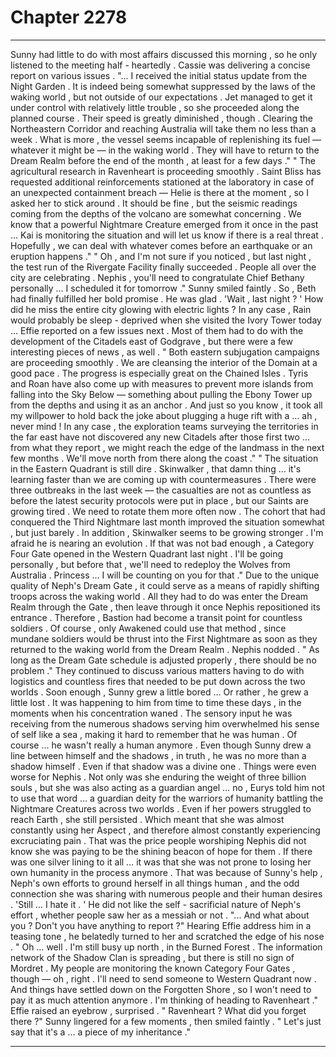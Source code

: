 
# Chapter 2278


---

Sunny had little to do with most affairs discussed this morning , so he only listened to the meeting half - heartedly .
Cassie was delivering a concise report on various issues . "... I received the initial status update from the Night Garden . It is indeed being somewhat suppressed by the laws of the waking world , but not outside of our expectations . Jet managed to get it under control with relatively little trouble , so she proceeded along the planned course . Their speed is greatly diminished , though . Clearing the Northeastern Corridor and reaching Australia will take them no less than a week . What is more , the vessel seems incapable of replenishing its fuel — whatever it might be — in the waking world . They will have to return to the Dream Realm before the end of the month , at least for a few days ."
" The agricultural research in Ravenheart is proceeding smoothly . Saint Bliss has requested additional reinforcements stationed at the laboratory in case of an unexpected containment breach — Helie is there at the moment , so I asked her to stick around . It should be fine , but the seismic readings coming from the depths of the volcano are somewhat concerning . We know that a powerful Nightmare Creature emerged from it once in the past … Kai is monitoring the situation and will let us know if there is a real threat . Hopefully , we can deal with whatever comes before an earthquake or an eruption happens ."
" Oh , and I'm not sure if you noticed , but last night , the test run of the Rivergate Facility finally succeeded . People all over the city are celebrating . Nephis , you'll need to congratulate Chief Bethany personally … I scheduled it for tomorrow ."
Sunny smiled faintly . So , Beth had finally fulfilled her bold promise . He was glad . 'Wait , last night ? '
How did he miss the entire city glowing with electric lights ?
In any case , Rain would probably be sleep - deprived when she visited the Ivory Tower today …
Effie reported on a few issues next . Most of them had to do with the development of the Citadels east of Godgrave , but there were a few interesting pieces of news , as well . " Both eastern subjugation campaigns are proceeding smoothly . We are cleansing the interior of the Domain at a good pace . The progress is especially great on the Chained Isles . Tyris and Roan have also come up with measures to prevent more islands from falling into the Sky Below — something about pulling the Ebony Tower up from the depths and using it as an anchor . And just so you know , it took all my willpower to hold back the joke about plugging a huge rift with a … ah , never mind ! In any case , the exploration teams surveying the territories in the far east have not discovered any new Citadels after those first two … from what they report , we might reach the edge of the landmass in the next few months . We'll move north from there along the coast ."
" The situation in the Eastern Quadrant is still dire . Skinwalker , that damn thing … it's learning faster than we are coming up with countermeasures . There were three outbreaks in the last week — the casualties are not as countless as before the latest security protocols were put in place , but our Saints are growing tired . We need to rotate them more often now . The cohort that had conquered the Third Nightmare last month improved the situation somewhat , but just barely . In addition , Skinwalker seems to be growing stronger . I'm afraid he is nearing an evolution . If that was not bad enough , a Category Four Gate opened in the Western Quadrant last night . I'll be going personally , but before that , we'll need to redeploy the Wolves from Australia . Princess … I will be counting on you for that ."
Due to the unique quality of Neph's Dream Gate , it could serve as a means of rapidly shifting troops across the waking world . All they had to do was enter the Dream Realm through the Gate , then leave through it once Nephis repositioned its entrance . Therefore , Bastion had become a transit point for countless soldiers . Of course , only Awakened could use that method , since mundane soldiers would be thrust into the First Nightmare as soon as they returned to the waking world from the Dream Realm . Nephis nodded . " As long as the Dream Gate schedule is adjusted properly , there should be no problem ." They continued to discuss various matters having to do with logistics and countless fires that needed to be put down across the two worlds . Soon enough , Sunny grew a little bored …
Or rather , he grew a little lost . It was happening to him from time to time these days , in the moments when his concentration waned . The sensory input he was receiving from the numerous shadows serving him overwhelmed his sense of self like a sea , making it hard to remember that he was human . Of course … he wasn't really a human anymore . Even though Sunny drew a line between himself and the shadows , in truth , he was no more than a shadow himself .
Even if that shadow was a divine one .
Things were even worse for Nephis . Not only was she enduring the weight of three billion souls , but she was also acting as a guardian angel … no , Eurys told him not to use that word … a guardian deity for the warriors of humanity battling the Nightmare Creatures across two worlds . Even if her powers struggled to reach Earth , she still persisted . Which meant that she was almost constantly using her Aspect , and therefore almost constantly experiencing excruciating pain . That was the price people worshiping Nephis did not know she was paying to be the shining beacon of hope for them . If there was one silver lining to it all … it was that she was not prone to losing her own humanity in the process anymore . That was because of Sunny's help , Neph's own efforts to ground herself in all things human , and the odd connection she was sharing with numerous people and their human desires .
'Still … I hate it . '
He did not like the self - sacrificial nature of Neph's effort , whether people saw her as a messiah or not . "... And what about you ? Don't you have anything to report ?"
Hearing Effie address him in a teasing tone , he belatedly turned to her and scratched the edge of his nose . " Oh … well . I'm still busy up north , in the Burned Forest . The information network of the Shadow Clan is spreading , but there is still no sign of Mordret . My people are monitoring the known Category Four Gates , though — oh , right . I'll need to send someone to Western Quadrant now . And things have settled down on the Forgotten Shore , so I won't need to pay it as much attention anymore . I'm thinking of heading to Ravenheart ."
Effie raised an eyebrow , surprised . " Ravenheart ? What did you forget there ?"
Sunny lingered for a few moments , then smiled faintly . " Let's just say that it's a ... a piece of my inheritance ."

---

